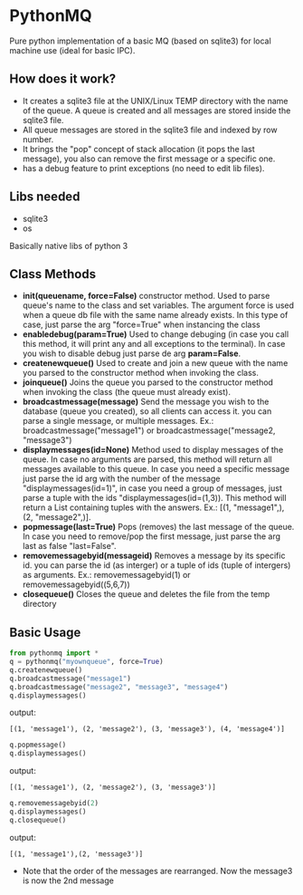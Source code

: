 # PythonMQ
Pure python implementation of a basic MQ (based on sqlite3) for local machine use (ideal for basic IPC).


## How does it work?
- It creates a sqlite3 file at the UNIX/Linux TEMP directory with the name of the queue. A queue is created and all messages are stored inside the sqlite3 file.
- All queue messages are stored in the sqlite3 file and indexed by row number.
- It brings the "pop" concept of stack allocation (it pops the last message), you also can remove the first message or a specific one.
- has a debug feature to print exceptions (no need to edit lib files).

## Libs needed
- sqlite3
- os

Basically native libs of python 3

## Class Methods
- **__init__(queuename, force=False)** constructor method. Used to parse queue's name to the class and set variables. The argument force is used when a queue db file with the same name already exists. In this type of case, just parse the arg "force=True" when instancing the class
- **enabledebug(param=True)** Used to change debuging (in case you call this method, it will print any and all exceptions to the terminal). In case you wish to disable debug just parse de arg **param=False**.
- **createnewqueue()** Used to create and join a new queue with the name you parsed to the constructor method when invoking the class.
- **joinqueue()** Joins the queue you parsed to the constructor method when invoking the class (the queue must already exist).
- **broadcastmessage(message)** Send the message you wish to the database (queue you created), so all clients can access it. you can parse a single message, or multiple messages. Ex.: broadcastmessage("message1") or broadcastmessage("message2, "message3")
- **displaymessages(id=None)** Method used to display messages of the queue. In case no arguments are parsed, this method will return all messages available to this queue. In case you need a specific message just parse the id arg with the number of the message "displaymessages(id=1)", in case you need a group of messages, just parse a tuple with the ids "displaymessages(id=(1,3)). This method will return a List containing tuples with the answers. Ex.: [(1, "message1",), (2, "message2",)].
- **popmessage(last=True)** Pops (removes) the last message of the queue. In case you need to remove/pop the first message, just parse the arg last as false "last=False".
- **removemessagebyid(messageid)** Removes a message by its specific id. you can parse the id (as interger) or a tuple of ids (tuple of intergers) as arguments. Ex.: removemessagebyid(1) or removemessagebyid((5,6,7))
- **closequeue()** Closes the queue and deletes the file from the temp directory

## Basic Usage
```python
from pythonmq import *
q = pythonmq("myownqueue", force=True)
q.createnewqueue()
q.broadcastmessage("message1")
q.broadcastmessage("message2", "message3", "message4")
q.displaymessages()
```
output:
```shell
[(1, 'message1'), (2, 'message2'), (3, 'message3'), (4, 'message4')]
```
```python
q.popmessage()
q.displaymessages()
```
output:
```shell
[(1, 'message1'), (2, 'message2'), (3, 'message3')]
```
```python
q.removemessagebyid(2)
q.displaymessages()
q.closequeue()
```
output:
```shell
[(1, 'message1'),(2, 'message3')]
```
- Note that the order of the messages are rearranged. Now the message3 is now the 2nd message